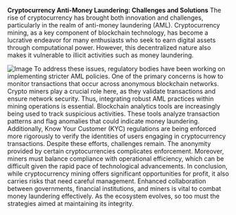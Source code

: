 **Cryptocurrency Anti-Money Laundering: Challenges and Solutions**
The rise of cryptocurrency has brought both innovation and challenges, particularly in the realm of anti-money laundering (AML). Cryptocurrency mining, as a key component of blockchain technology, has become a lucrative endeavor for many enthusiasts who seek to earn digital assets through computational power. However, this decentralized nature also makes it vulnerable to illicit activities such as money laundering.

![Image](https://github.com/user-attachments/assets/4a25d116-2220-4385-b08e-f287af8fcbc4)
To address these issues, regulatory bodies have been working on implementing stricter AML policies. One of the primary concerns is how to monitor transactions that occur across anonymous blockchain networks. Crypto miners play a crucial role here, as they validate transactions and ensure network security. Thus, integrating robust AML practices within mining operations is essential.
Blockchain analytics tools are increasingly being used to track suspicious activities. These tools analyze transaction patterns and flag anomalies that could indicate money laundering. Additionally, Know Your Customer (KYC) regulations are being enforced more rigorously to verify the identities of users engaging in cryptocurrency transactions. 
Despite these efforts, challenges remain. The anonymity provided by certain cryptocurrencies complicates enforcement. Moreover, miners must balance compliance with operational efficiency, which can be difficult given the rapid pace of technological advancements.
In conclusion, while cryptocurrency mining offers significant opportunities for profit, it also carries risks that need careful management. Enhanced collaboration between governments, financial institutions, and miners is vital to combat money laundering effectively. As the ecosystem evolves, so too must the strategies aimed at maintaining its integrity.

